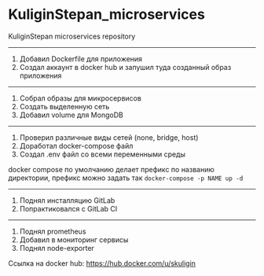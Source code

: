 # KuliginStepan_microservices
KuliginStepan microservices repository

---
1. Добавил Dockerfile для приложения
2. Создал аккаунт в docker hub и запушил туда созданный образ приложения
---
1. Собрал образы для микросервисов
2. Создать выделенную сеть
3. Добавил volume для MongoDB
---
1. Проверил различные виды сетей (none, bridge, host)
2. Доработал docker-compose файл
3. Создал .env файл со всеми переменными среды

docker compose по умолчанию делает префикс по названию директории, префикс можно задать так `docker-compose -p NAME up -d`

---
1. Поднял инсталляцию GitLab
2. Попрактиковался с GitLab CI
---
1. Поднял prometheus
2. Добавил в мониторинг сервисы
3. Поднял node-exporter

Ссылка на docker hub: https://hub.docker.com/u/skuligin
